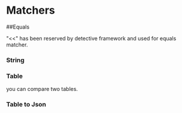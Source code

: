 # Matchers

##Equals

"<<" has been reserved by detective framework and used for equals matcher.

### String

### Table
you can compare two tables.


### Table to Json


